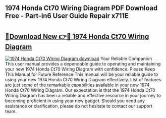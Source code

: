 ## 1974 Honda Ct70 Wiring Diagram PDF Download Free - Part-in6 User Guide Repair x711E

# <h2><a href="http://dfp4fbw.blite.top/?on=1974+Honda+Ct70+Wiring+Diagram">🔗Download New 👉🔴 1974 Honda Ct70 Wiring Diagram</a></h2>

[![1974 Honda Ct70 Wiring Diagram download](https://i.imgur.com/lujVjoI.png)](http://dfp4fbw.blite.top/?on=1974+Honda+Ct70+Wiring+Diagram)
Your Reliable Companion This user manual provides a dependable guide to operating and maintaining your new 1974 Honda Ct70 Wiring Diagram with confidence. Please Keep This Manual for Future Reference This manual will be your reliable guide to using your new 1974 Honda Ct70 Wiring Diagram effectively. List of features are just some of the remarkable capabilities available in your new 1974 Honda Ct70 Wiring Diagram. Our expectation is that the 1974 Honda Ct70 Wiring Diagram has been a reliable and effective resource in your journey to becoming proficient in using your new gadget. Should you need any assistance or clarification, please do not hesitate to contact our support team.
